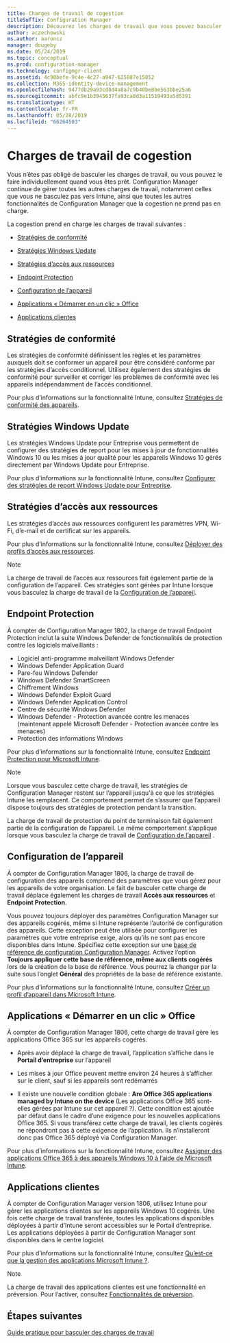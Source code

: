 ```yaml
---
title: Charges de travail de cogestion
titleSuffix: Configuration Manager
description: Découvrez les charges de travail que vous pouvez basculer de Configuration Manager vers Microsoft Intune.
author: aczechowski
ms.author: aaroncz
manager: dougeby
ms.date: 05/24/2019
ms.topic: conceptual
ms.prod: configuration-manager
ms.technology: configmgr-client
ms.assetid: 4c90befe-9c4e-4c27-a947-625887e15052
ms.collection: M365-identity-device-management
ms.openlocfilehash: 9477db29a93cd8d4a8a7c9b48be8be563bbe25a6
ms.sourcegitcommit: abfc9e1b3945637fa93ca8d3a11519493a5d5391
ms.translationtype: HT
ms.contentlocale: fr-FR
ms.lasthandoff: 05/28/2019
ms.locfileid: "66264503"
---
```

# <a name="co-management-workloads"></a>Charges de travail de cogestion

Vous n’êtes pas obligé de basculer les charges de travail, ou vous pouvez le faire individuellement quand vous êtes prêt. Configuration Manager continue de gérer toutes les autres charges de travail, notamment celles que vous ne basculez pas vers Intune, ainsi que toutes les autres fonctionnalités de Configuration Manager que la cogestion ne prend pas en charge.

La cogestion prend en charge les charges de travail suivantes :

- [Stratégies de conformité](#compliance-policies)  

- [Stratégies Windows Update](#windows-update-policies)  

- [Stratégies d’accès aux ressources](#resource-access-policies)  

- [Endpoint Protection](#endpoint-protection)  

- [Configuration de l’appareil](#device-configuration)  

- [Applications « Démarrer en un clic » Office](#office-click-to-run-apps)  

- [Applications clientes](#client-apps)  


## <a name="compliance-policies"></a>Stratégies de conformité

Les stratégies de conformité définissent les règles et les paramètres auxquels doit se conformer un appareil pour être considéré conforme par les stratégies d’accès conditionnel. Utilisez également des stratégies de conformité pour surveiller et corriger les problèmes de conformité avec les appareils indépendamment de l’accès conditionnel.

Pour plus d’informations sur la fonctionnalité Intune, consultez [Stratégies de conformité des appareils](https://docs.microsoft.com/intune/device-compliance-get-started).  


## <a name="windows-update-policies"></a>Stratégies Windows Update

Les stratégies Windows Update pour Entreprise vous permettent de configurer des stratégies de report pour les mises à jour de fonctionnalités Windows 10 ou les mises à jour qualité pour les appareils Windows 10 gérés directement par Windows Update pour Entreprise.

Pour plus d’informations sur la fonctionnalité Intune, consultez [Configurer des stratégies de report Windows Update pour Entreprise](https://docs.microsoft.com/intune/windows-update-for-business-configure).  


## <a name="resource-access-policies"></a>Stratégies d’accès aux ressources

Les stratégies d’accès aux ressources configurent les paramètres VPN, Wi-Fi, d’e-mail et de certificat sur les appareils.

Pour plus d’informations sur la fonctionnalité Intune, consultez [Déployer des profils d’accès aux ressources](https://docs.microsoft.com/intune/device-profiles).

> [!Note]  
> La charge de travail de l’accès aux ressources fait également partie de la configuration de l’appareil. Ces stratégies sont gérées par Intune lorsque vous basculez la charge de travail de la [Configuration de l’appareil](#device-configuration).


## <a name="endpoint-protection"></a>Endpoint Protection

<!--1357365-->

À compter de Configuration Manager 1802, la charge de travail Endpoint Protection inclut la suite Windows Defender de fonctionnalités de protection contre les logiciels malveillants :

- Logiciel anti-programme malveillant Windows Defender
- Windows Defender Application Guard  
- Pare-feu Windows Defender  
- Windows Defender SmartScreen  
- Chiffrement Windows  
- Windows Defender Exploit Guard  
- Windows Defender Application Control  
- Centre de sécurité Windows Defender  
- Windows Defender - Protection avancée contre les menaces (maintenant appelé Microsoft Defender - Protection avancée contre les menaces)
- Protection des informations Windows  

Pour plus d’informations sur la fonctionnalité Intune, consultez [Endpoint Protection pour Microsoft Intune](https://docs.microsoft.com/intune/endpoint-protection-windows-10).

> [!Note]  
> Lorsque vous basculez cette charge de travail, les stratégies de Configuration Manager restent sur l’appareil jusqu'à ce que les stratégies Intune les remplacent. Ce comportement permet de s’assurer que l’appareil dispose toujours des stratégies de protection pendant la transition.
>
> La charge de travail de protection du point de terminaison fait également partie de la configuration de l’appareil. Le même comportement s’applique lorsque vous basculez la charge de travail de [Configuration de l’appareil](#device-configuration) .<!-- SCCMDocs.nl-nl issue #4 -->


## <a name="device-configuration"></a>Configuration de l’appareil

<!--1357903-->

À compter de Configuration Manager 1806, la charge de travail de configuration des appareils comprend des paramètres que vous gérez pour les appareils de votre organisation. Le fait de basculer cette charge de travail déplace également les charges de travail **Accès aux ressources** et **Endpoint Protection**.

Vous pouvez toujours déployer des paramètres Configuration Manager sur des appareils cogérés, même si Intune représente l’autorité de configuration des appareils. Cette exception peut être utilisée pour configurer les paramètres que votre entreprise exige, alors qu’ils ne sont pas encore disponibles dans Intune. Spécifiez cette exception sur une [base de référence de configuration Configuration Manager](/sccm/compliance/deploy-use/create-configuration-baselines). Activez l’option **Toujours appliquer cette base de référence, même aux clients cogérés** lors de la création de la base de référence. Vous pourrez la changer par la suite sous l’onglet **Général** des propriétés de la base de référence existante.  

Pour plus d’informations sur la fonctionnalité Intune, consultez [Créer un profil d’appareil dans Microsoft Intune](https://docs.microsoft.com/intune/device-profile-create).  


## <a name="office-click-to-run-apps"></a>Applications « Démarrer en un clic » Office

<!--1357841-->

À compter de Configuration Manager 1806, cette charge de travail gère les applications Office 365 sur les appareils cogérés.

- Après avoir déplacé la charge de travail, l’application s’affiche dans le **Portail d’entreprise** sur l’appareil  

- Les mises à jour Office peuvent mettre environ 24 heures à s’afficher sur le client, sauf si les appareils sont redémarrés  

- Il existe une nouvelle condition globale : **Are Office 365 applications managed by Intune on the device** (Les applications Office 365 sont-elles gérées par Intune sur cet appareil ?). Cette condition est ajoutée par défaut dans le cadre d’une exigence pour les nouvelles applications Office 365. Si vous transférez cette charge de travail, les clients cogérés ne répondront pas à cette exigence de l’application. Ils n’installeront donc pas Office 365 déployé via Configuration Manager.  

Pour plus d’informations sur la fonctionnalité Intune, consultez [Assigner des applications Office 365 à des appareils Windows 10 à l’aide de Microsoft Intune](https://docs.microsoft.com/intune/apps-add-office365).


## <a name="client-apps"></a>Applications clientes

<!--1357892-->

À compter de Configuration Manager version 1806, utilisez Intune pour gérer les applications clientes sur les appareils Windows 10 cogérés. Une fois cette charge de travail transférée, toutes les applications disponibles déployées à partir d’Intune seront accessibles sur le Portail d’entreprise. Les applications déployées à partir de Configuration Manager sont disponibles dans le centre logiciel.

Pour plus d’informations sur la fonctionnalité Intune, consultez [Qu’est-ce que la gestion des applications Microsoft Intune ?](https://docs.microsoft.com/intune/app-management).

> [!Note]  
> La charge de travail des applications clientes est une fonctionnalité en préversion. Pour l’activer, consultez [Fonctionnalités de préversion](/sccm/core/servers/manage/pre-release-features).  


## <a name="next-steps"></a>Étapes suivantes

[Guide pratique pour basculer des charges de travail](/sccm/comanage/how-to-switch-workloads)  
